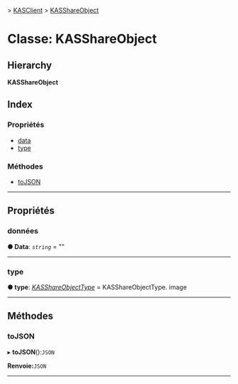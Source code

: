 [](../README.md) > [KASClient](../modules/kasclient.md) > [KASShareObject](../classes/kasclient.kasshareobject.md)

# <a name="class-kasshareobject"></a>Classe: KASShareObject

## <a name="hierarchy"></a>Hierarchy

**KASShareObject**

## <a name="index"></a>Index

### <a name="properties"></a>Propriétés

* [data](kasclient.kasshareobject.md#data)
* [type](kasclient.kasshareobject.md#type)
### <a name="methods"></a>Méthodes

* [toJSON](kasclient.kasshareobject.md#tojson)

---

## <a name="properties"></a>Propriétés

<a id="data"></a>

###  <a name="data"></a>données

**● Data**: *`string`* = ""

___

<a id="type"></a>

###  <a name="type"></a>type

**● type**: *[KASShareObjectType](../enums/kasclient.kasshareobjecttype.md)* = KASShareObjectType. image

___

## <a name="methods"></a>Méthodes

<a id="tojson"></a>

###  <a name="tojson"></a>toJSON

▸ **toJSON**():`JSON`

**Renvoie:**`JSON`

___

